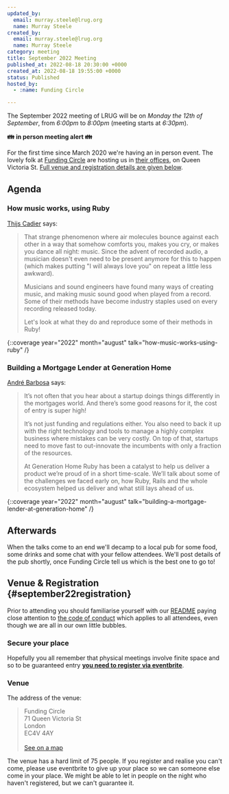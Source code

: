 ```yaml
---
updated_by:
  email: murray.steele@lrug.org
  name: Murray Steele
created_by:
  email: murray.steele@lrug.org
  name: Murray Steele
category: meeting
title: September 2022 Meeting
published_at: 2022-08-18 20:30:00 +0000
created_at: 2022-08-18 19:55:00 +0000
status: Published
hosted_by:
  - :name: Funding Circle

---
```


The September 2022 meeting of LRUG will be on *Monday the 12th of
September*, from _6:00pm_ to _8:00pm_ (meeting starts at _6:30pm_).

**👪 in person meeting alert 👪**

For the first time since March 2020 we're having an in person event. The
lovely folk at [Funding Circle](https://fundingcircle.com) are hosting us
in [their offices][fc-venue], on Queen Victoria St. [Full venue and
registration details are given below](#mar20registration).


## Agenda

### How music works, using Ruby

[Thijs Cadier](https://twitter.com/thijsc) says:

> That strange phenomenon where air molecules bounce against each other in a way that somehow comforts you, makes you cry, or makes you dance all night: music. Since the advent of recorded audio, a musician doesn't even need to be present anymore for this to happen (which makes putting "I will always love you" on repeat a little less awkward).
>
> Musicians and sound engineers have found many ways of creating music, and making music sound good when played from a record. Some of their methods have become industry staples used on every recording released today.
>
> Let's look at what they do and reproduce some of their methods in Ruby!

{::coverage year="2022" month="august" talk="how-music-works-using-ruby" /}

### Building a Mortgage Lender at Generation Home

[André Barbosa](https://www.linkedin.com/in/andrebarbosaie/) says:

> It’s not often that you hear about a startup doings things differently in the mortgages world. And there’s some good reasons for it, the cost of entry is super high!
>
> It’s not just funding and regulations either. You also need to back it up with the right technology and tools to manage a highly complex business where mistakes can be very costly. On top of that, startups need to move fast to out-innovate the incumbents with only a fraction of the resources.
>
> At Generation Home Ruby has been a catalyst to help us deliver a product we’re proud of in a short time-scale. We’ll talk about some of the challenges we faced early on, how Ruby, Rails and the whole ecosystem helped us deliver and what still lays ahead of us.

{::coverage year="2022" month="august" talk="building-a-mortgage-lender-at-generation-home" /}

## Afterwards

When the talks come to an end we'll decamp to a local pub for some food, some drinks and some chat with your fellow attendees.  We'll post details of the pub shortly, once Funding Circle tell us which is the best one to go to!

## Venue & Registration {#september22registration}

Prior to attending you should familiarise yourself with our
[README](http://readme.lrug.org/) paying close attention to [the code of
conduct](http://readme.lrug.org/#code-of-conduct) which applies to all
attendees, even though we are all in our own little bubbles.

### Secure your place

Hopefully you all remember that physical meetings involve finite space and so to be guaranteed entry **[you need to register via eventbrite][september2022-eventbrite]**.

### Venue

The address of the venue:

> Funding Circle<br/>71 Queen Victoria St<br/>London<br/>EC4V 4AY<br/><br/>[See on a map][fc-venue]

The venue has a hard limit of 75 people.  If you register and realise you
can't come, please use eventbrite to give up your place so we can someone
else come in your place.  We might be able to let in people on the night
who haven't registered, but we can't guarantee it.

[fc-venue]: https://goo.gl/maps/gVwnprtjhNKoK2AJ8
[september2022-eventbrite]: https://www.eventbrite.com/e/london-ruby-user-group-september-2022-meeting-tickets-404902051937

